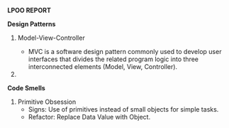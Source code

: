 **LPOO REPORT**



**Design Patterns**

1. Model-View-Controller
    * MVC is a software design pattern commonly used to develop user interfaces that divides the related program logic into three interconnected elements (Model, View, Controller).
    
2. 

**Code Smells**

1. Primitive Obsession
   * Signs: Use of primitives instead of small objects for simple tasks.
   * Refactor: Replace Data Value with Object.
